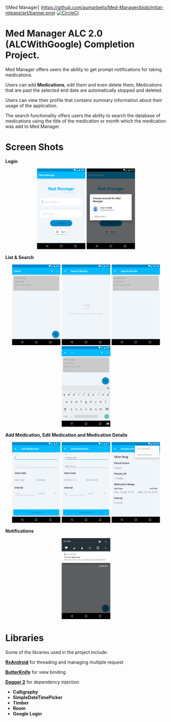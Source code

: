 ![Med Manager] (https://github.com/aumarbello/Med-Manager/blob/initial-release/art/banner.png) [![CircleCI](https://circleci.com/gh/aumarbello/Med-Manager.svg?style=svg)](https://circleci.com/gh/aumarbello/Med-Manager)

# Med Manager ALC 2.0 (ALCWithGoogle) Completion Project.

Med Manager offers users the ability to get prompt notifications for taking medications.

Users can add **Medications**, edit them and even delete them, Medications 
that are past the selected end date are automatically stopped and deleted.
 
Users can view their profile that contains summary information about their usage of the
application.

The search functionality offers users the ability to search the database of medications
using the title of the medication or month which the medication was add
to Med Manager.

# Screen Shots
**Login**
<p align="center">

<img src="https://github.com/aumarbello/Med-Manager/blob/initial-release/art/Login.png" width="30%">
<img src="https://github.com/aumarbello/Med-Manager/blob/initial-release/art/Google_Login.png" width="30%">

</p>

**List & Search**
<p align="center">

<img src="https://github.com/aumarbello/Med-Manager/blob/initial-release/art/MedicationList.png" width="30%">
<img src="https://github.com/aumarbello/Med-Manager/blob/initial-release/art/Empty_Search.png" width="30%">
<img src="https://github.com/aumarbello/Med-Manager/blob/initial-release/art/Positive_Search.png" width="30%">
<img src="https://github.com/aumarbello/Med-Manager/blob/initial-release/art/SearchMonth.png" width="30%">

</p>

**Add Medication, Edit Medication and Medication Details**
<p align="center">

<img src="https://github.com/aumarbello/Med-Manager/blob/initial-release/art/Add_Medication.png" width="30%">
<img src="https://github.com/aumarbello/Med-Manager/blob/initial-release/art/Edit_Medication.png" width="30%">
<img src="https://github.com/aumarbello/Med-Manager/blob/initial-release/art/Medication_Details.png" width="30%">

</p>

**Notifications**
<p align="center">

<img src="https://github.com/aumarbello/Med-Manager/blob/initial-release/art/Notification.png" width="30%">

</p>

# Libraries

Some of the libraries used in the project include:

[**RxAndroid**](https://github.com/ReactiveX/RxAndroid) for threading and managing multiple request

[**ButterKnife**](https://github.com/JakeWharton/butterknife) for view binding

[**Dagger 2**](https://github.com/google/dagger) for dependency injection

- **Calligraphy**
- **SimpleDateTimePicker**
- **Timber**
- **Room**
- **Google Login**